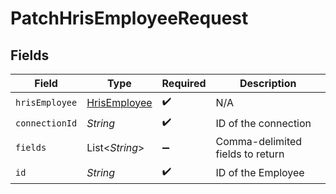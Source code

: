 # PatchHrisEmployeeRequest


## Fields

| Field                                               | Type                                                | Required                                            | Description                                         |
| --------------------------------------------------- | --------------------------------------------------- | --------------------------------------------------- | --------------------------------------------------- |
| `hrisEmployee`                                      | [HrisEmployee](../../models/shared/HrisEmployee.md) | :heavy_check_mark:                                  | N/A                                                 |
| `connectionId`                                      | *String*                                            | :heavy_check_mark:                                  | ID of the connection                                |
| `fields`                                            | List\<*String*>                                     | :heavy_minus_sign:                                  | Comma-delimited fields to return                    |
| `id`                                                | *String*                                            | :heavy_check_mark:                                  | ID of the Employee                                  |